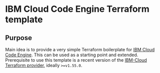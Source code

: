 # IBM Cloud Code Engine Terraform template

## Purpose

Main idea is to provide a very simple Terraform boilerplate for [IBM Cloud Code Engine](https://www.ibm.com/cloud/code-engine). This can be used as a starting point and extended.
Prerequisite to use this template is a recent version of the [IBM-Cloud Terraform provider](https://registry.terraform.io/providers/IBM-Cloud/ibm/latest), ideally `>=v1.55.0`.
